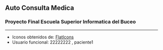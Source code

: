 ## Auto Consulta Medica
### Proyecto Final Escuela Superior Informatica del Buceo
---
- Iconos obtenidos de:
[FlatIcons](https://www.flaticon.com/home)
- Usuario funcional: 22222222 , paciente1

